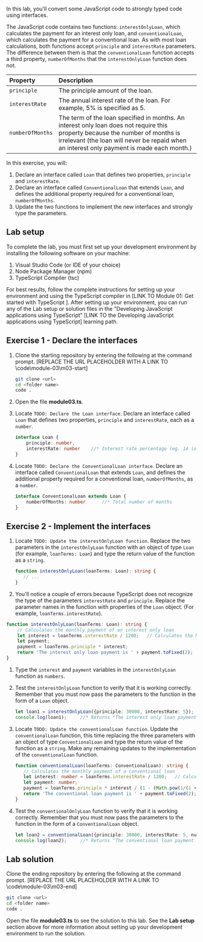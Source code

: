 
In this lab, you'll convert some JavaScript code to strongly typed code using interfaces.

The JavaScript code contains two functions: `interestOnlyLoan`, which calculates the payment for an interest only loan, and `conventionalLoan`, which calculates the payment for a conventional loan. As with most loan calculations, both functions accept `principle` and `interestRate` parameters. The difference between them is that the `conventionalLoan` function accepts a third property, `numberOfMonths` that the `interestOnlyLoan` function does not.

| Property| Description|
| :--- | :--- |
| `principle`| The principle amount of the loan.|
| `interestRate`| The annual interest rate of the loan. For example, 5% is specified as 5.|
| `numberOfMonths`| The term of the loan specified in months. An interest only loan does not require this property because the number of months is irrelevant (the loan will never be repaid when an interest only payment is made each month.)|

In this exercise, you will:

1. Declare an interface called `Loan` that defines two properties, `principle` and `interestRate`.
2. Declare an interface called `ConventionalLoan` that extends `Loan`, and defines the additional property required for a conventional loan, `numberOfMonths`.
3. Update the two functions to implement the new interfaces and strongly type the parameters.

## Lab setup

To complete the lab, you must first set up your development environment by installing the following software on your machine:

1. Visual Studio Code (or IDE of your choice)
2. Node Package Manager (npm)
3. TypeScript Compiler (tsc)

For best results, follow the complete instructions for setting up your environment and using the TypeScript compiler in [LINK TO Module 01: Get started with TypeScript ]. After setting up your environment, you can run any of the Lab setup or solution files in the "Developing JavaScript applications using TypeScript" [LINK TO the Developing JavaScript applications using TypeScript] learning path.

## Exercise 1 - Declare the interfaces

1. Clone the starting repository by entering the following at the command prompt. [REPLACE THE URL PLACEHOLDER WITH A LINK TO \code\module-03\m03-start] 

   ```bash
   git clone <url>
   cd <folder name>
   code .
   ```

1. Open the file **module03.ts**.
1. Locate `TODO: Declare the Loan interface`. Declare an interface called `Loan` that defines two properties, `principle` and `interestRate`, each as a `number`.

   ```typescript
   interface Loan {
       principle: number,
       interestRate: number    //* Interest rate percentage (eg. 14 is 14%)
   }
   ```
1. Locate `TODO: Declare the ConventionalLoan interface`. Declare an interface called `ConventionalLoan` that extends `Loan`, and defines the additional property required for a conventional loan, `numberOfMonths`, as a `number`.

   ```typescript
   interface ConventionalLoan extends Loan {
       numberOfMonths: number      //* Total number of months
   }
   ```

## Exercise 2 - Implement the interfaces

1. Locate `TODO: Update the interestOnlyLoan function`. Replace the two parameters in the `interestOnlyLoan` function with an object of type `Loan` (for example, `loanTerms: Loan`) and type the return value of the function as a `string`.

   ```typescript
   function interestOnlyLoan(loanTerms: Loan): string {
      // ...
   }
   ```

1. You'll notice a couple of errors because TypeScript does not recognize the type of the parameters `interestRate` and `principle`. Replace the parameter names in the function with properties of the `Loan` object. (For example, `loanTerms.interestRate`).

```typescript
function interestOnlyLoan(loanTerms: Loan): string {
    // Calculates the monthly payment of an interest only loan
    let interest = loanTerms.interestRate / 1200;   // Calculates the Monthly Interest Rate of the loan
    let payment;
    payment = loanTerms.principle * interest;
    return 'The interest only loan payment is ' + payment.toFixed(2);
}
```

1. Type the `interest` and `payment` variables in the `interestOnlyLoan` function as `numbers`.
1. Test the `interestOnlyLoan` function to verify that it is working correctly. Remember that you must now pass the parameters to the function in the form of a `Loan` object.

   ```typescript
   let loan1 = interestOnlyLoan({principle: 30000, interestRate: 5});
   console.log(loan1);     //* Returns "The interest only loan payment is 125.00" 
   ```

1. Locate `TODO: Update the conventionalLoan function`. Update the `conventionalLoan` function, this time replacing the three parameters with an object of type `ConventionalLoan` and type the return value of the function as a `string`. Make any remaining updates to the implementation of the `conventionalLoan` function.

   ```typescript
   function conventionalLoan(loanTerms: ConventionalLoan): string {
      // Calculates the monthly payment of a conventional loan
      let interest: number = loanTerms.interestRate / 1200;   // Calculates the Monthly Interest Rate of the loan
      let payment: number;
      payment = loanTerms.principle * interest / (1 - (Math.pow(1/(1 + interest), loanTerms.numberOfMonths)));
      return 'The conventional loan payment is ' + payment.toFixed(2);
   }
   ```
   
1. Test the `conventionalOnlyLoan` function to verify that it is working correctly. Remember that you must now pass the parameters to the function in the form of a `ConventionalLoan` object.

   ```typescript
   let loan2 = conventionalLoan({principle: 30000, interestRate: 5, numberOfMonths: 180});
   console.log(loan2);     //* Returns "The conventional loan payment is 237.24" 
   ```

## Lab solution

Clone the ending repository by entering the following at the command prompt. [REPLACE THE URL PLACEHOLDER WITH A LINK TO \code\module-03\m03-end] 

```bash
git clone <url>
cd <folder name>
code .
```

Open the file **module03.ts** to see the solution to this lab. See the **Lab setup** section above for more information about setting up your development environment to run the solution.
